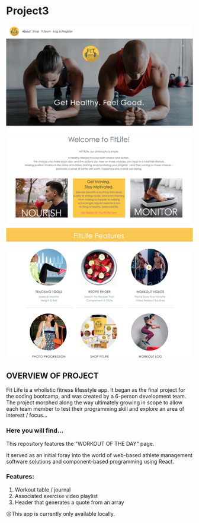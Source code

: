 # Project3

![Image of Jumbotron](https://github.com/pfrancis113/Project3/blob/master/FLJumbo.png)
<br>
![Image of Welcome](https://github.com/pfrancis113/Project3/blob/master/FLWelcome.png)

![Image of Welcome](https://github.com/pfrancis113/Project3/blob/master//FL6.png)

## OVERVIEW OF PROJECT
Fit Life is a wholistic fitness lifesstyle app.  It began as the final project for the coding bootcamp, and was created by a 6-person development team. The project morphed along the way ultimately growing in scope to allow each team member to test their programming skill and explore an area of interest / focus...

### Here you will find...
This repository features the "WORKOUT OF THE DAY" page.

It served as an initial foray into the world of web-based athlete management software solutions and component-based programming using React.

### Features:
1. Workout table / journal 
2. Associated exercise video playlist
2. Header that generates a quote from an array

:persevere:This app is currently only available locally.
